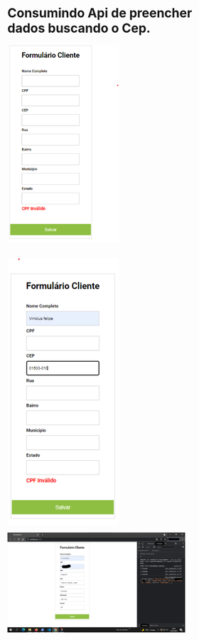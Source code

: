 # Consumindo Api de preencher dados buscando o Cep.

 <img alt="form" title="formulario1" src="imgangular/form-cep1.png" width="250px" /><br><br/>

 <img alt="form" title="formulario2" src="imgangular/form-cep2.png" width="250px" />
 
 <img alt="form" title="formulario3" src="imgangular/form-cep3.png" width="400px" /><br><br/>
